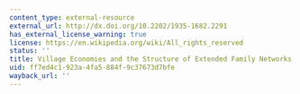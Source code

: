 ```yaml
---
content_type: external-resource
external_url: http://dx.doi.org/10.2202/1935-1682.2291
has_external_license_warning: true
license: https://en.wikipedia.org/wiki/All_rights_reserved
status: ''
title: Village Economies and the Structure of Extended Family Networks
uid: ff7ed4c1-923a-4fa5-884f-9c37673d7bfe
wayback_url: ''
---
```

